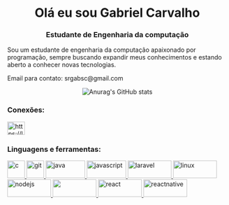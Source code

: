 <h1 align="center">Olá eu sou Gabriel Carvalho</h1>
<h3 align="center">Estudante de Engenharia da computação</h3>

<p>Sou um estudante de engenharia da computação apaixonado por programação, sempre buscando expandir meus conhecimentos e estando aberto a conhecer
novas tecnologias.<p>
 
 <p>Email para contato: srgabsc@gmail.com<p>
 <div align ="center" >  
  
![Anurag's GitHub stats](https://github-readme-stats.vercel.app/api?username=gabscar&count_private=true&show_icons=true&theme=radical)
  
  </div>
<h3 align="left">Conexões:</h3>
<p align="left">
<a href="https://www.linkedin.com/in/gabriel-carvalho-1821741b1" target="blank"><img align="center" src="https://cdn.jsdelivr.net/npm/simple-icons@3.0.1/icons/linkedin.svg" alt="https://linkedin.com/in/gabriel-carvalho-1821741b1" height="30" width="40" /></a>
</p>

<h3 align="left">Linguagens e ferramentas:</h3>

<p align="left"> 
 <a href="https://www.cprogramming.com/" target="_blank"> <img src="https://img.shields.io/badge/C-00599C?style=for-the-badge&logo=c&logoColor=white" alt="c" width="40" height="40" width = "100%"/> </a> 
 <a href="https://git-scm.com/" target="_blank"> <img src="https://www.vectorlogo.zone/logos/git-scm/git-scm-icon.svg" alt="git" width="40" height="40"/> </a> 
 <a href="https://www.java.com" target="_blank"> <img src="https://img.shields.io/badge/Java-ED8B00?style=for-the-badge&logo=java&logoColor=white" alt="java" width="90" height="40"/> </a> 
 <a href="https://developer.mozilla.org/en-US/docs/Web/JavaScript" target="_blank"> <img src="https://img.shields.io/badge/JavaScript-F7DF1E?style=for-the-badge&logo=javascript&logoColor=black" alt="javascript" width="90" height="40"/> </a> 
 <a href="https://laravel.com/" target="_blank"> <img src="https://img.shields.io/badge/Laravel-FF2D20?style=for-the-badge&logo=laravel&logoColor=white" alt="laravel" width="100" height="40"/> </a> 
 <a href="https://www.linux.org/" target="_blank"> <img src="https://img.shields.io/badge/Linux-FCC624?style=for-the-badge&logo=linux&logoColor=black" alt="linux" width="100" height="40"/> </a> 
 <a href="https://nodejs.org" target="_blank"> <img src="https://img.shields.io/badge/Node.js-43853D?style=for-the-badge&logo=node.js&logoColor=white" alt="nodejs" width="100" height="40"/> </a> 
 <a href="https://www.postgresql.org" target="_blank"> <img src="https://img.shields.io/badge/PostgreSQL-316192?style=for-the-badge&logo=postgresql&logoColor=white" width="100" height="40"/> </a> 
 <a href="https://reactjs.org/" target="_blank"> <img src="https://img.shields.io/badge/React-20232A?style=for-the-badge&logo=react&logoColor=61DAFB" alt="react" width="100" height="40"/> </a> 
 <a href="https://reactnative.dev/" target="_blank"> <img src="https://img.shields.io/badge/React_Native-20232A?style=for-the-badge&logo=react&logoColor=61DAFB" alt="reactnative" width="100" height="40"/> </a> </p>

